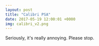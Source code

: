 ```yaml
---
layout: post
title: "Calibri PSA"
date: 2017-05-19 12:00:01 +0000
img: calibri_v2.png
---
```


Seriously, it's really annoying. Please stop.